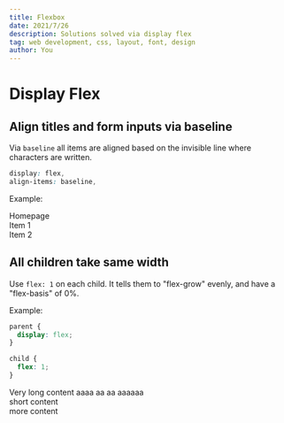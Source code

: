 ```yaml
---
title: Flexbox
date: 2021/7/26
description: Solutions solved via display flex
tag: web development, css, layout, font, design
author: You
---
```


# Display Flex

## Align titles and form inputs via baseline

Via `baseline` all items are aligned based on the invisible line where characters are written.

```css
display: flex,
align-items: baseline,
```

Example:

  <div style={{
      display: "flex",
    justifyContent: "space-evenly",
    alignItems: "baseline"
  }}>
    <div style={{fontSize: "32px"}}>Homepage</div>
    <div>Item 1</div>
    <div>Item 2</div>
  </div>

## All children take same width

Use `flex: 1` on each child. It tells them to "flex-grow" evenly, and have a "flex-basis" of 0%.

Example:

```css
parent {
  display: flex;
}

child {
  flex: 1;
}
```

<div style={{display: "flex"}}>
 <div style={{flex: "1", border: "1px solid black", padding: "16px"}}>Very long content aaaa aa aa aaaaaa</div>
 <div style={{flex: "1", border: "1px solid black", padding: "16px"}}>short content</div>
 <div style={{flex: "1", border: "1px solid black", padding: "16px"}}>more content</div>
</div>
